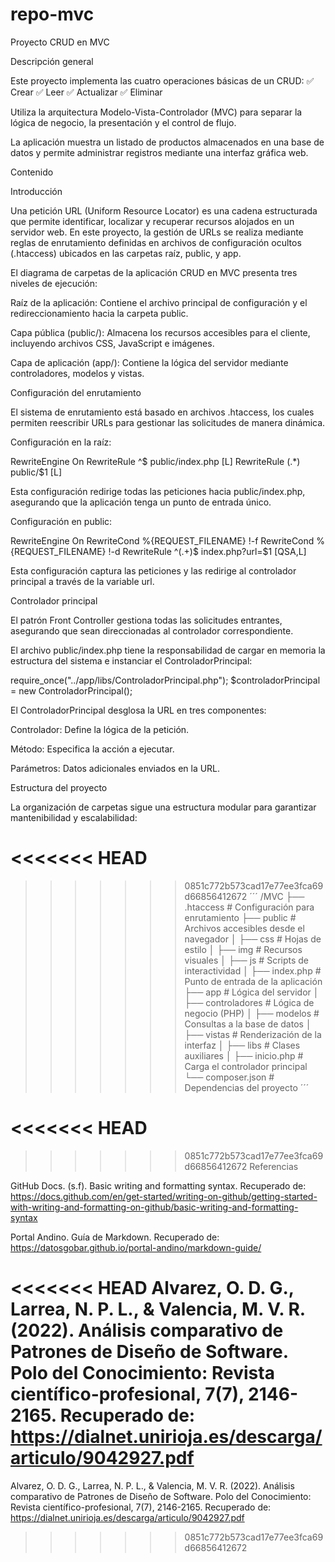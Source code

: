 # repo-mvc

Proyecto CRUD en MVC

Descripción general

Este proyecto implementa las cuatro operaciones básicas de un CRUD:
✅ Crear
✅ Leer
✅ Actualizar
✅ Eliminar

Utiliza la arquitectura Modelo-Vista-Controlador (MVC) para separar la lógica de negocio, la presentación y el control de flujo.

La aplicación muestra un listado de productos almacenados en una base de datos y permite administrar registros mediante una interfaz gráfica web.



Contenido



Introducción

Una petición URL (Uniform Resource Locator) es una cadena estructurada que permite identificar, localizar y recuperar recursos alojados en un servidor web. En este proyecto, la gestión de URLs se realiza mediante reglas de enrutamiento definidas en archivos de configuración ocultos (.htaccess) ubicados en las carpetas raíz, public, y app.

El diagrama de carpetas de la aplicación CRUD en MVC presenta tres niveles de ejecución:

Raíz de la aplicación: Contiene el archivo principal de configuración y el redireccionamiento hacia la carpeta public.

Capa pública (public/): Almacena los recursos accesibles para el cliente, incluyendo archivos CSS, JavaScript e imágenes.

Capa de aplicación (app/): Contiene la lógica del servidor mediante controladores, modelos y vistas.



Configuración del enrutamiento

El sistema de enrutamiento está basado en archivos .htaccess, los cuales permiten reescribir URLs para gestionar las solicitudes de manera dinámica.

Configuración en la raíz:

RewriteEngine On
RewriteRule ^$ public/index.php [L]
RewriteRule (.*) public/$1 [L]

Esta configuración redirige todas las peticiones hacia public/index.php, asegurando que la aplicación tenga un punto de entrada único.

Configuración en public:

RewriteEngine On
RewriteCond %{REQUEST_FILENAME} !-f
RewriteCond %{REQUEST_FILENAME} !-d
RewriteRule ^(.+)$ index.php?url=$1 [QSA,L]

Esta configuración captura las peticiones y las redirige al controlador principal a través de la variable url.



Controlador principal

El patrón Front Controller gestiona todas las solicitudes entrantes, asegurando que sean direccionadas al controlador correspondiente.

El archivo public/index.php tiene la responsabilidad de cargar en memoria la estructura del sistema e instanciar el ControladorPrincipal:

require_once("../app/libs/ControladorPrincipal.php");
$controladorPrincipal = new ControladorPrincipal();

El ControladorPrincipal desglosa la URL en tres componentes:

Controlador: Define la lógica de la petición.

Método: Especifica la acción a ejecutar.

Parámetros: Datos adicionales enviados en la URL.



Estructura del proyecto

La organización de carpetas sigue una estructura modular para garantizar mantenibilidad y escalabilidad:

<<<<<<< HEAD
=======

>>>>>>> 0851c772b573cad17e77ee3fca69d66856412672
´´´
/MVC
 ├── .htaccess         # Configuración para enrutamiento
 ├── public            # Archivos accesibles desde el navegador
 │      ├── css        # Hojas de estilo
 │      ├── img        # Recursos visuales
 │      ├── js         # Scripts de interactividad
 │      ├── index.php  # Punto de entrada de la aplicación
 ├── app               # Lógica del servidor
 │      ├── controladores   # Lógica de negocio (PHP)
 │      ├── modelos         # Consultas a la base de datos
 │      ├── vistas          # Renderización de la interfaz
 │      ├── libs            # Clases auxiliares
 │      ├── inicio.php      # Carga el controlador principal
 └── composer.json     # Dependencias del proyecto
´´´


<<<<<<< HEAD
=======

>>>>>>> 0851c772b573cad17e77ee3fca69d66856412672
Referencias

GitHub Docs. (s.f). Basic writing and formatting syntax. Recuperado de: https://docs.github.com/en/get-started/writing-on-github/getting-started-with-writing-and-formatting-on-github/basic-writing-and-formatting-syntax

Portal Andino. Guía de Markdown. Recuperado de: https://datosgobar.github.io/portal-andino/markdown-guide/

<<<<<<< HEAD
Alvarez, O. D. G., Larrea, N. P. L., & Valencia, M. V. R. (2022). Análisis comparativo de Patrones de Diseño de Software. Polo del Conocimiento: Revista científico-profesional, 7(7), 2146-2165. Recuperado de: https://dialnet.unirioja.es/descarga/articulo/9042927.pdf
=======
Alvarez, O. D. G., Larrea, N. P. L., & Valencia, M. V. R. (2022). Análisis comparativo de Patrones de Diseño de Software. Polo del Conocimiento: Revista científico-profesional, 7(7), 2146-2165. Recuperado de: https://dialnet.unirioja.es/descarga/articulo/9042927.pdf
>>>>>>> 0851c772b573cad17e77ee3fca69d66856412672
